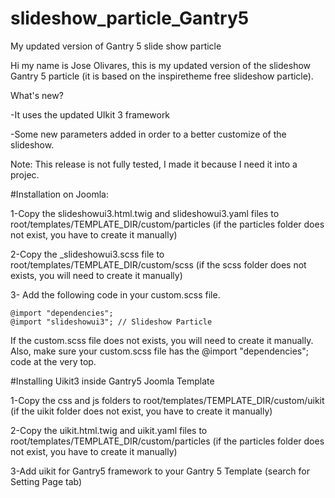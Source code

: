 # slideshow_particle_Gantry5
My updated version of Gantry 5 slide show particle

Hi my name is Jose Olivares, this is my updated version of the slideshow Gantry 5 particle (it is based on the inspiretheme free slideshow particle).


What's new?
 
-It uses the updated UIkit 3 framework

-Some new parameters added in order to a better customize of the slideshow.


Note: This release is not fully tested, I made it because I need it into a  projec.


#Installation on Joomla:

1-Copy the slideshowui3.html.twig and slideshowui3.yaml files to root/templates/TEMPLATE_DIR/custom/particles (if the particles folder does not exist, you have to create it manually)

2-Copy the _slideshowui3.scss file to root/templates/TEMPLATE_DIR/custom/scss (if the scss folder does not exists, you will need to create it manually)

3- Add the following code in your custom.scss file.

	@import "dependencies";
	@import "slideshowui3"; // Slideshow Particle

  If the custom.scss file does not exists, you will need to create it manually. Also, make sure your custom.scss file has the @import "dependencies"; code at the very top.


#Installing Uikit3 inside Gantry5 Joomla Template

1-Copy the css and js folders to root/templates/TEMPLATE_DIR/custom/uikit (if the uikit folder does not exist, you have to create it manually)

2-Copy the uikit.html.twig and uikit.yaml files to root/templates/TEMPLATE_DIR/custom/particles (if the particles folder does not exist, you have to create it manually)

3-Add uikit for Gantry5 framework to your Gantry 5 Template (search for Setting Page tab)
